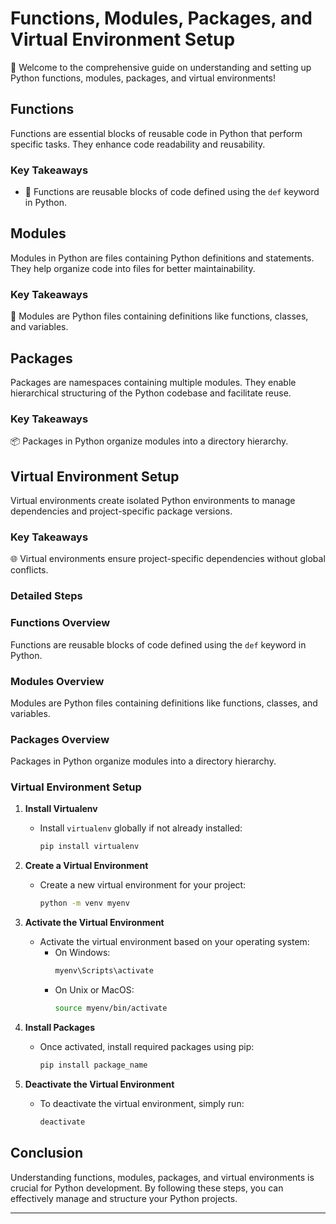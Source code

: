 
# Functions, Modules, Packages, and Virtual Environment Setup

🐍 Welcome to the comprehensive guide on understanding and setting up Python functions, modules, packages, and virtual environments!

## Functions

Functions are essential blocks of reusable code in Python that perform specific tasks. They enhance code readability and reusability.

### Key Takeaways

- 🎯 Functions are reusable blocks of code defined using the `def` keyword in Python.

## Modules

Modules in Python are files containing Python definitions and statements. They help organize code into files for better maintainability.

### Key Takeaways

📁 Modules are Python files containing definitions like functions, classes, and variables.

## Packages

Packages are namespaces containing multiple modules. They enable hierarchical structuring of the Python codebase and facilitate reuse.

### Key Takeaways

 📦 Packages in Python organize modules into a directory hierarchy.

## Virtual Environment Setup

Virtual environments create isolated Python environments to manage dependencies and project-specific package versions.

### Key Takeaways

 🌐 Virtual environments ensure project-specific dependencies without global conflicts.

### Detailed Steps

### Functions Overview

Functions are reusable blocks of code defined using the `def` keyword in Python.

### Modules Overview

Modules are Python files containing definitions like functions, classes, and variables.

### Packages Overview

Packages in Python organize modules into a directory hierarchy.

### Virtual Environment Setup

1. **Install Virtualenv**
   - Install `virtualenv` globally if not already installed:
     ```bash
     pip install virtualenv
     ```

2. **Create a Virtual Environment**
   - Create a new virtual environment for your project:
     ```bash
     python -m venv myenv
     ```

3. **Activate the Virtual Environment**
   - Activate the virtual environment based on your operating system:
     - On Windows:
       ```bash
       myenv\Scripts\activate
       ```
     - On Unix or MacOS:
       ```bash
       source myenv/bin/activate
       ```

4. **Install Packages**
   - Once activated, install required packages using pip:
     ```bash
     pip install package_name
     ```

5. **Deactivate the Virtual Environment**
   - To deactivate the virtual environment, simply run:
     ```bash
     deactivate
     ```

## Conclusion

Understanding functions, modules, packages, and virtual environments is crucial for Python development. By following these steps, you can effectively manage and structure your Python projects.

---

